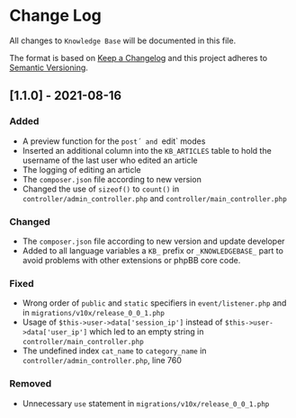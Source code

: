 # Change Log
All changes to `Knowledge Base` will be documented in this file.

The format is based on [Keep a Changelog](http://keepachangelog.com/)
and this project adheres to [Semantic Versioning](http://semver.org/).

## [1.1.0] - 2021-08-16

### Added
- A preview function for the `post´ and `edit` modes
- Inserted an additional column into the `KB_ARTICLES` table to hold the username of the last user who edited an article
- The logging of editing an article
- The `composer.json` file according to new version
- Changed the use of `sizeof()` to `count()` in `controller/admin_controller.php` and `controller/main_controller.php`

### Changed
- The `composer.json` file according to new version and update developer
- Added to all language variables a `KB_` prefix or `_KNOWLEDGEBASE_` part to avoid problems with other extensions or phpBB core code.

### Fixed
-	Wrong order of `public` and `static` specifiers in `event/listener.php` and in `migrations/v10x/release_0_0_1.php`
-	Usage of `$this->user->data['session_ip']` instead of `$this->user->data['user_ip']` which led to an empty string in `controller/main_controller.php`
-	The undefined index `cat_name` to `category_name` in `controller/admin_controller.php`, line 760

### Removed
-	Unnecessary `use` statement in `migrations/v10x/release_0_0_1.php`
  
